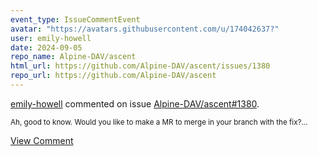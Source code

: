 ```yaml
---
event_type: IssueCommentEvent
avatar: "https://avatars.githubusercontent.com/u/174042637?"
user: emily-howell
date: 2024-09-05
repo_name: Alpine-DAV/ascent
html_url: https://github.com/Alpine-DAV/ascent/issues/1380
repo_url: https://github.com/Alpine-DAV/ascent
---
```


<a href='https://github.com/emily-howell' target='_blank'>emily-howell</a> commented on issue <a href='https://github.com/Alpine-DAV/ascent/issues/1380' target='_blank'>Alpine-DAV/ascent#1380</a>.

<small>Ah, good to know. Would you like to make a MR to merge in your branch with the fix?...</small>

<a href='https://github.com/Alpine-DAV/ascent/issues/1380' target='_blank'>View Comment</a>